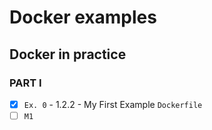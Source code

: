 # Docker examples

## Docker in practice

### PART I

- [x] `Ex. 0` - 1.2.2 - My First Example `Dockerfile`
- [ ] `M1`
